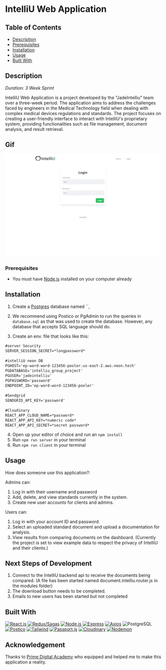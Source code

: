 <!-- example readme :
https://github.com/cdraz/animal-connection-client-project/blob/master/README.md
 -->

# IntelliU Web Application

## Table of Contents

- [Description](#description)
- [Prerequisites](#prerequisites)
- [Installation](#installation)
- [Usage](#usage)
- [Built With](#built-with)

## Description

_Duration: 3 Week Sprint_

IntelliU Web Application is a project developed by the "JadeIntelliu" team over a three-week period. The application aims to address the challenges faced by engineers in the Medical Technology field when dealing with complex medical devices regulations and standards. The project focuses on creating a user-friendly interface to interact with IntelliU's proprietary system, providing functionalities such as file management, document analysis, and result retrieval.

## Gif

![User Results Dashboard](./public/images/IntelliU.gif)

### Prerequisites

- You must have [Node.js](https://nodejs.org/en/) installed on your computer already

## Installation

1. Create a [Postgres](https://www.postgresql.org/download/) database named ``,
2. We recommend using Postico or PgAdmin to run the queries in `database.sql` as that was used to create the database. However, any database that accepts SQL language should do.

3. Create an env. file that looks like this:

```
#server Security
SERVER_SESSION_SECRET=*longpassword*

#intelliU neon DB
PGHOST='ep-word-word-123456-pooler.us-east-2.aws.neon.tech'
PGDATABASE='intelliu_group_project'
PGUSER='jadeintelliu'
PGPASSWORD='password'
ENDPOINT_ID='ep-word-word-123456-pooler'

#Sendgrid
SENDGRID_API_KEY='password'

#Cloudinary
REACT_APP_CLOUD_NAME=*password*
REACT_APP_API_KEY=*numeric code*
REACT_APP_API_SECRET=*secret password*
```

4. Open up your editor of choice and run an `npm install`
5. Run `npm run server` in your terminal
6. Run `npm run client` in your terminal

## Usage

How does someone use this application?:

Admins can:

1. Log in with their username and password
2. Add, delete, and view standards currently in the system.
3. Create new user accounts for clients and admins.

Users can:

1. Log in with your account ID and password.
2. Select an uploaded standard document and upload a documentation for analysis.
3. View results from comparing documents on the dashboard.
   (Currently the project is set to view example data to respect the privacy of IntelliU and their clients.)

## Next Steps of Development

1. Connect to the IntelliU backend api to receive the documents being compared. (A file has been started named document.intelliu.router.js in the modules folder)
2. The download button needs to be completed.
3. Emails to new users has been started but not completed

## Built With

<a href="https://react.dev/"><img width="50" src="https://user-images.githubusercontent.com/25181517/183897015-94a058a6-b86e-4e42-a37f-bf92061753e5.png" alt="React.js" title="React.js"></a>
<a href="https://redux-saga.js.org/"><img width="50" src="https://user-images.githubusercontent.com/25181517/202896760-337261ed-ee92-4979-84c4-d4b829c7355d.png" alt="Redux/Sagas" title="Redux/Sagas"></a>
<a href="https://nodejs.org/en"><img width="50" src="https://user-images.githubusercontent.com/25181517/183568594-85e280a7-0d7e-4d1a-9028-c8c2209e073c.png" alt="Node.js" title="Node.js"></a>
<a href="https://www.npmjs.com/package/express"><img width="50" src="https://user-images.githubusercontent.com/25181517/183859966-a3462d8d-1bc7-4880-b353-e2cbed900ed6.png" alt="Express" title="Express"></a>
<a href="https://axios-http.com/"><img width="50" src="https://cdn.icon-icons.com/icons2/2699/PNG/512/axios_logo_icon_168545.png" alt="Axios" title="Axios"></a>
<a>
<img width="50" src="https://user-images.githubusercontent.com/25181517/117208740-bfb78400-adf5-11eb-97bb-09072b6bedfc.png" alt="PostgreSQL" title="PostgreSQL"/>
</a>
<a href="https://eggerapps.at/postico/v1.php"><img width="50" src="https://is1-ssl.mzstatic.com/image/thumb/Purple126/v4/23/ba/bd/23babdc1-32b2-7c71-5445-8b28cb181a3f/AppIcon-0-85-220-4-2x.png/1200x630bb.png" alt="Postico" title="Postico"></a>
<a href="https://tailwindcss.com/"><img width="50" src="https://user-images.githubusercontent.com/25181517/187896150-cc1dcb12-d490-445c-8e4d-1275cd2388d6.png" alt="Tailwind" title="Tailwind"></a>
<a href="https://www.passportjs.org/"><img width="50" src="https://seeklogo.com/images/P/passport-logo-16D89B2F37-seeklogo.com.png" alt="Passport.js" title="Passport.js"></a>
<a href="https://sendgrid.com/en-us"><img width="50" src="https://encrypted-tbn0.gstatic.com/images?q=tbn:ANd9GcRttkvgpwbiA_Ij9Mv2s2QBy84BAUt7lxUxa4DThB34vQ&s" alt="Cloudinary" title="Cloudinary"></a>
<a href="https://www.npmjs.com/package/nodemon"><img width="50" src="https://user-images.githubusercontent.com/13700/35731649-652807e8-080e-11e8-88fd-1b2f6d553b2d.png
  " alt="Nodemon" title="Nodemon"></a>

## Acknowledgement

Thanks to [Prime Digital Academy](www.primeacademy.io) who equipped and helped me to make this application a reality.
